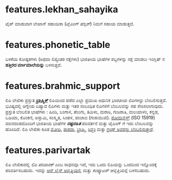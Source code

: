 # features.lekhan_sahayika

ಟೈಪ್ ಮಾಡುವಾಗ ಲೇಖಾನ್ ಸಹಾಯಿಕಾ (_ಟೈಪಿಂಗ್ ಹೆಲ್ಪರ್_) ನಿಮಗೆ ಸಹಾಯ ಮಾಡುತ್ತದೆ.

# features.phonetic_table

ಬಳಕೆಯ ಕೋಷ್ಟಕಗಳು (ಅಥವಾ ಲಿಪ್ಯಂತರ ನಕ್ಷೆಗಳು) ಭಾರತೀಯ ಭಾಷೆಗಳ ಶಬ್ದಗಳನ್ನು ನಕ್ಷೆ ಮಾಡಲು ಇಂಗ್ಲಿಷ್ ನ **ಹತ್ತಿರದ ವರ್ಣಮಾಲೆಯನ್ನು** ಬಳಸುತ್ತವೆ.

# features.brahmic_support

ಲಿಪಿ ಲೇಖಿಕಾ ಪ್ರಸ್ತುತ **_[ಬ್ರಾಹ್ಮಿಕ್](links:/langs/Brahmic)_** ಲಿಪಿಯಿಂದ ಪಡೆದ ಎಲ್ಲಾ ಪ್ರಮುಖ ಆಧುನಿಕ _ಭಾರತೀಯ ಲಿಪಿಗಳನ್ನು_ ಬೆಂಬಲಿಸುತ್ತದೆ. ಭವಿಷ್ಯದಲ್ಲಿ ಆಗ್ನೇಯ ಏಷ್ಯಾದ ಲಿಪಿಗಳು ಮತ್ತು ಇತರ ಸಂಬಂಧಿತ ಲಿಪಿಗಳಿಗೆ ಬೆಂಬಲವನ್ನು ಸಹ ಸೇರಿಸಲಾಗುವುದು. ಪ್ರಸ್ತುತ ಬೆಂಬಲಿತ ಭಾಷೆಗಳು : ಹಿಂದಿ, ಬಂಗಾಳಿ, ತೆಲುಗು, ತಮಿಳು, ಮರಾಠಿ, ಗುಜರಾತಿ, ಮಲಯಾಳಂ, ಕನ್ನಡ, ಒಡಿಯಾ, ಕೊಂಕಣಿ, ಅಸ್ಸಾಮಿ, ಸಂಸ್ಕೃತ, ಸಿಂಹಳ, ಪಂಜಾಬಿ (ಗುರುಮುಖಿ). [ರೋಮನೈಸ್ಡ್](links:/langs/Romanized) (ISO 15919) ಮಾನದಂಡದೊಂದಿಗೆ ಭಾರತೀಯ ಭಾಷೆಗಳ **_ನಷ್ಟರಹಿತ_** ಪರಿವರ್ತನೆ ಮತ್ತು ಟೈಪಿಂಗ್ ಗೆ ಇದು ಬೆಂಬಲವನ್ನು ಹೊಂದಿದೆ. ಲಿಪಿ ಲೇಖಿಕಾ ಕೂಡ [ಮೋದಿ](links:/langs/Modi), [ಶಾರದಾ](links:/langs/Sharada), [ಬ್ರಾಹ್ಮಿ](links:/langs/Brahmi), [ಸಿದ್ಧಂ](links:/langs/Siddham) ಮತ್ತು [ಗ್ರಂಥ್ ಅವರನ್ನು ಬೆಂಬಲಿಸುತ್ತಾರೆ](links:/langs/Granth).

# features.parivartak

ಲಿಪಿ ಲೇಖಿಕಾದಲ್ಲಿ _ಲಿಪಿ ಪರಿವಾರಕ್_ ಎಂಬ ಸಾಧನವೂ ಇದೆ, ಇದು ಒಂದು ಲಿಪಿಯನ್ನು ಒಂದರಿಂದ ಇನ್ನೊಂದಕ್ಕೆ ಪರಿವರ್ತಿಸಬಹುದು. ಇದನ್ನು [ಆನ್ ಲೈನ್ ಆವೃತ್ತಿಯಲ್ಲಿ](links:/mukhya/web_app) ಮತ್ತು _ಕಂಪ್ಯೂಟರ್ ಆವೃತ್ತಿಯಲ್ಲಿ_ ಬಳಸಬಹುದು.
